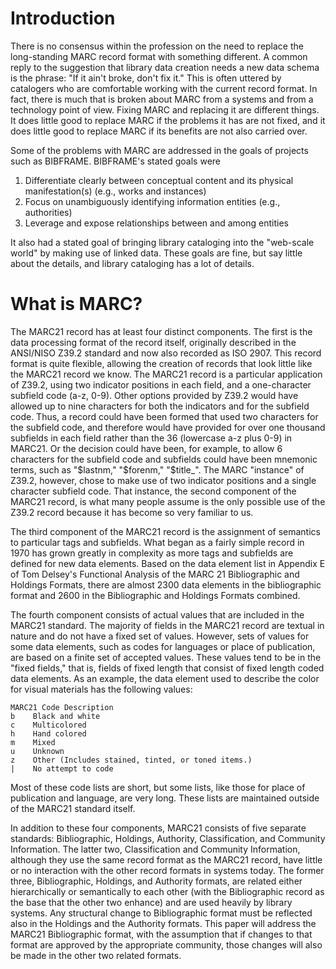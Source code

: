 # Introduction

There is no consensus within the profession on the need to replace the long-standing MARC record format with something different. A common reply to the suggestion that library data creation needs a new data schema is the phrase: "If it ain't broke, don't fix it." This is often uttered by catalogers who are comfortable working with the current record format. In fact, there is much that is broken about MARC from a systems and from a technology point of view. Fixing MARC and replacing it are different things. It does little good to replace MARC if the problems it has are not fixed, and it does little good to replace MARC if its benefits are not also carried over. 

Some of the problems with MARC are addressed in the goals of projects such as BIBFRAME. BIBFRAME's stated goals were 

1. Differentiate clearly between conceptual content and its physical manifestation(s) (e.g., works and instances)
2. Focus on unambiguously identifying information entities (e.g., authorities)
3. Leverage and expose relationships between and among entities

It also had a stated goal of bringing library cataloging into the "web-scale world" by making use of linked data. These goals are fine, but say little about the details, and library cataloging has a lot of details. 

# What is MARC?

The MARC21 record has at least four distinct components. The first is the data processing format of the record itself, originally described in the ANSI/NISO Z39.2 standard and now also recorded as ISO 2907. This record format is quite flexible, allowing the creation of records that look little like the MARC21 record we know. The MARC21 record is a particular application of Z39.2, using two indicator positions in each field, and a one-character subfield code (a-z, 0-9). Other options provided by Z39.2 would have allowed up to nine characters for both the indicators and for the subfield code. Thus, a record could have been formed that used two characters for the subfield code, and therefore would have provided for over one thousand subfields in each field rather than the 36 (lowercase a-z plus 0-9) in MARC21. Or the decision could have been, for example, to allow 6 characters for the subfield code and subfields could have been mnemonic terms, such as "$lastnm," "$forenm," "$title_". The MARC "instance" of Z39.2, however, chose to make use of two indicator positions and a single character subfield code. That instance, the second component of the MARC21 record, is what many people assume is the only possible use of the Z39.2 record because it has become so very familiar to us. 

The third component of the MARC21 record is the assignment of semantics to particular tags and subfields. What began as a fairly simple record in 1970 has grown greatly in complexity as more tags and subfields are defined for new data elements. Based on the data element list in Appendix E of Tom Delsey's Functional Analysis of the MARC 21 Bibliographic and Holdings Formats,  there are almost 2300 data elements in the bibliographic format and 2600 in the Bibliographic and Holdings Formats combined. 

The fourth component consists of actual values that are included in the MARC21 standard. The majority of fields in the MARC21 record are textual in nature and do not have a fixed set of values. However, sets of values for some data elements, such as codes for languages or place of publication, are based on a finite set of accepted values. These values tend to be in the "fixed fields," that is, fields of fixed length that consist of fixed length coded data elements. As an example, the data element used to describe the color for visual materials has the following values:

```
MARC21 Code	Description
b 	 Black and white
c 	 Multicolored
h 	 Hand colored
m 	 Mixed
u 	 Unknown
z 	 Other (Includes stained, tinted, or toned items.)
| 	 No attempt to code
```

Most of these code lists are short, but some lists, like those for place of publication and language, are very long. These lists are maintained outside of the MARC21 standard itself.

In addition to these four components, MARC21 consists of five separate standards: Bibliographic, Holdings, Authority, Classification, and Community Information. The latter two, Classification and Community Information, although they use the same record format as the MARC21 record, have little or no interaction with the other record formats in systems today. The former three, Bibliographic, Holdings, and Authority formats, are related either hierarchically or semantically to each other (with the Bibliographic record as the base that the other two enhance) and are used heavily by library systems. Any structural change to Bibliographic format must be reflected also in the Holdings and the Authority formats. This paper will address the MARC21 Bibliographic format, with the assumption that if changes to that format are approved by the appropriate community, those changes will also be made in the other two related formats. 
